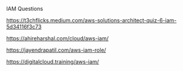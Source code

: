 IAM Questions

https://t3chflicks.medium.com/aws-solutions-architect-quiz-6-iam-5d34116f3c73

https://ahireharshal.com/cloud/aws-iam/

https://jayendrapatil.com/aws-iam-role/

https://digitalcloud.training/aws-iam/



